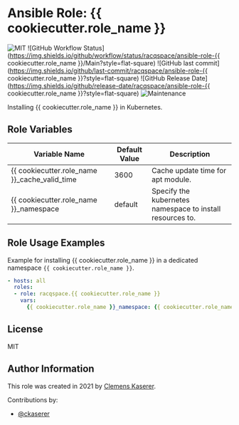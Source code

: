 # Ansible Role: {{ cookiecutter.role_name }}

![MIT](https://img.shields.io/badge/license-MIT-brightgreen.svg?style=flat-square)
![GitHub Workflow Status](https://img.shields.io/github/workflow/status/racqspace/ansible-role-{{ cookiecutter.role_name }}/Main?style=flat-square)
![GitHub last commit](https://img.shields.io/github/last-commit/racqspace/ansible-role-{{ cookiecutter.role_name }}?style=flat-square)
![GitHub Release Date](https://img.shields.io/github/release-date/racqspace/ansible-role-{{ cookiecutter.role_name }}?style=flat-square)
![Maintenance](https://img.shields.io/maintenance/yes/2022?style=flat-square)

Installing {{ cookiecutter.role_name }} in Kubernetes.

## Role Variables

Variable Name | Default Value | Description
------------ | ------------- | -------------
{{ cookiecutter.role_name }}_cache_valid_time | 3600 | Cache update time for apt module.
{{ cookiecutter.role_name }}_namespace | default | Specify the kubernetes namespace to install resources to.

## Role Usage Examples

Example for installing {{ cookiecutter.role_name }} in a dedicated namespace `{{ cookiecutter.role_name }}`.

```yaml
- hosts: all
  roles:
  - role: racqspace.{{ cookiecutter.role_name }}
    vars:
      {{ cookiecutter.role_name }}_namespace: {{ cookiecutter.role_name }}
```

## License

MIT

## Author Information

This role was created in 2021 by [Clemens Kaserer](https://www.ckaserer.dev/).

Contributions by:

- [@ckaserer](https://github.com/ckaserer)
